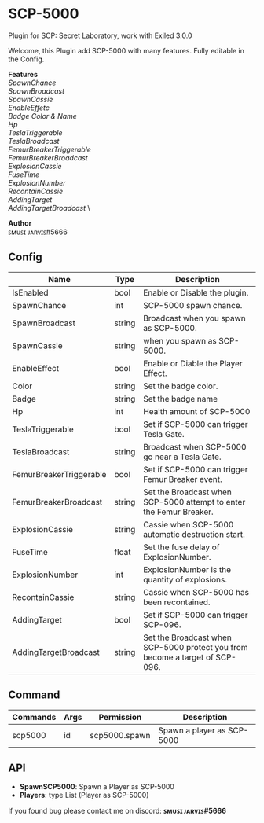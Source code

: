 
# SCP-5000

Plugin for SCP: Secret Laboratory, work with Exiled 3.0.0

Welcome, this Plugin add SCP-5000 with many features. Fully editable in the Config.

**Features** \
_SpawnChance_ \
_SpawnBroadcast_ \
_SpawnCassie_ \
_EnableEffetc_ \
_Badge Color & Name_ \
_Hp_ \
_TeslaTriggerable_\
_TeslaBroadcast_\
_FemurBreakerTriggerable_\
_FemurBreakerBroadcast_\
_ExplosionCassie_\
_FuseTime_\
_ExplosionNumber_\
_RecontainCassie_\
_AddingTarget_\
_AddingTargetBroadcast_ \

**Author**\
ꜱᴍᴜꜱɪ ᴊᴀʀᴠɪꜱ#5666
## Config

| Name  | Type | Description | 
| ------------- | ------------- | ------------- |
| IsEnabled  | bool  | Enable or Disable the plugin. |
| SpawnChance | int | SCP-5000 spawn chance. |
| SpawnBroadcast | string | Broadcast when you spawn as SCP-5000. |
| SpawnCassie  | string  | when you spawn as SCP-5000. |
| EnableEffect  | bool  | Enable or Diable the Player Effect. |
| Color  | string  | Set the badge color.  |
| Badge  | string  | Set the badge name  |
| Hp  | int | Health amount of SCP-5000  |
| TeslaTriggerable  | bool | Set if SCP-5000 can trigger Tesla Gate. |
| TeslaBroadcast | string | Broadcast when SCP-5000 go near a Tesla Gate.|
| FemurBreakerTriggerable | bool | Set if SCP-5000 can trigger Femur Breaker event. |
| FemurBreakerBroadcast  | string  | Set the Broadcast when SCP-5000 attempt to enter the Femur Breaker.  |
| ExplosionCassie  | string  | Cassie when SCP-5000 automatic destruction start.  |
| FuseTime  | float | Set the fuse delay of ExplosionNumber.  |
| ExplosionNumber  | int | ExplosionNumber is the quantity of explosions. |
| RecontainCassie | string | Cassie when SCP-5000 has been recontained.|
| AddingTarget | bool | Set if SCP-5000 can trigger SCP-096. |
| AddingTargetBroadcast  | string | Set the Broadcast when SCP-5000 protect you from become a target of SCP-096. |
  
## Command

| Commands  | Args | Permission | Description | 
| ------------- | ------------- | ------------- | ------------- |
| scp5000  | id  | scp5000.spawn | Spawn a player as SCP-5000 |

  
## API
- **SpawnSCP5000**: Spawn a Player as SCP-5000
- **Players**: type List<Player> (Player as SCP-5000)

If you found bug please contact me on discord: **ꜱᴍᴜꜱɪ ᴊᴀʀᴠɪꜱ#5666**


  